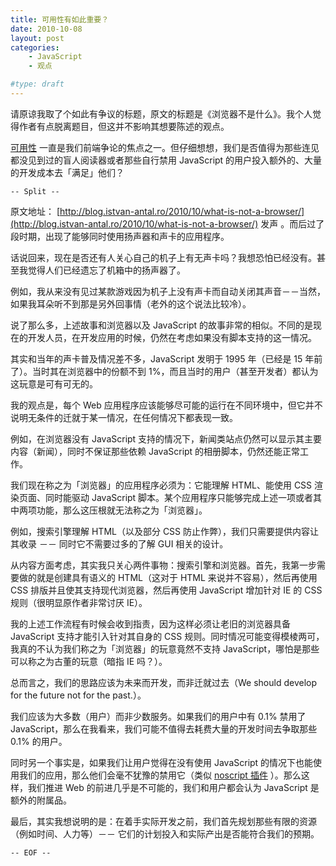 ```yaml
---
title: 可用性有如此重要？
date: 2010-10-08
layout: post
categories:
    - JavaScript
    - 观点

#type: draft
---
```


请原谅我取了个如此有争议的标题，原文的标题是《浏览器不是什么》。我个人觉得作者有点脱离题目，但这并不影响其想要陈述的观点。

 [可用性](http://en.wikipedia.org/wiki/Web_usability) 一直是我们前端争论的焦点之一。但仔细想想，我们是否值得为那些连见都没见到过的盲人阅读器或者那些自行禁用 JavaScript 的用户投入额外的、大量的开发成本去「满足」他们？

`-- Split --`

原文地址：  [http://blog.istvan-antal.ro/2010/10/what-is-not-a-browser/](http://blog.istvan-antal.ro/2010/10/what-is-not-a-browser/) 发声 。而后过了段时期，出现了能够同时使用扬声器和声卡的应用程序。

话说回来，现在是否还有人关心自己的机子上有无声卡吗？我想恐怕已经没有。甚至我觉得人们已经遗忘了机箱中的扬声器了。

例如，我从来没有见过某款游戏因为机子上没有声卡而自动关闭其声音－－当然，如果我耳朵听不到那是另外回事情（老外的这个说法比较冷）。

说了那么多，上述故事和浏览器以及 JavaScript 的故事非常的相似。不同的是现在的开发人员，在开发应用的时候，仍然在考虑如果没有脚本支持的这一情况。

其实和当年的声卡普及情况差不多，JavaScript 发明于 1995 年（已经是 15 年前了）。当时其在浏览器中的份额不到 1%，而且当时的用户（甚至开发者）都认为这玩意是可有可无的。

我的观点是，每个 Web 应用程序应该能够尽可能的运行在不同环境中，但它并不说明无条件的迁就于某一情况，在任何情况下都表现一致。

例如，在浏览器没有 JavaScript 支持的情况下，新闻类站点仍然可以显示其主要内容（新闻），同时不保证那些依赖 JavaScript 的相册脚本，仍然还能正常工作。

我们现在称之为「浏览器」的应用程序必须为：它能理解 HTML、能使用 CSS 渲染页面、同时能驱动 JavaScript 脚本。某个应用程序只能够完成上述一项或者其中两项功能，那么这压根就无法称之为「浏览器」。

例如，搜索引擎理解 HTML（以及部分 CSS 防止作弊），我们只需要提供内容让其收录 －－ 同时它不需要过多的了解 GUI 相关的设计。

从内容方面考虑，其实我只关心两件事物：搜索引擎和浏览器。首先，我第一步需要做的就是创建具有语义的 HTML（这对于 HTML 来说并不容易），然后再使用 CSS 排版并且使其支持现代浏览器，然后再使用 JavaScript 增加针对 IE 的 CSS 规则（很明显原作者非常讨厌 IE）。

我的上述工作流程有时候会收到指责，因为这样必须让老旧的浏览器具备 JavaScript 支持才能引入针对其自身的 CSS 规则。同时情况可能变得模棱两可，我真的不认为我们称之为「浏览器」的玩意竟然不支持 JavaScript，哪怕是那些可以称之为古董的玩意（暗指 IE 吗？）。

总而言之，我们的思路应该为未来而开发，而非迁就过去（We should develop for the future not for the past.）。

我们应该为大多数（用户）而非少数服务。如果我们的用户中有 0.1% 禁用了 JavaScript，那么在我看来，我们可能不值得去耗费大量的开发时间去争取那些 0.1% 的用户。

同时另一个事实是，如果我们让用户觉得在没有使用 JavaScript 的情况下也能使用我们的应用，那么他们会毫不犹豫的禁用它（类似  [noscript 插件](http://noscript.net/) ）。那么这样，我们推进 Web 的前进几乎是不可能的，我们和用户都会认为 JavaScript 是额外的附属品。

最后，其实我想说明的是：在着手实际开发之前，我们首先规划那些有限的资源（例如时间、人力等）－－ 它们的计划投入和实际产出是否能符合我们的预期。

`-- EOF --`
